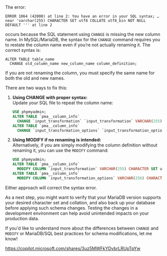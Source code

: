 The error:

```
ERROR 1064 (42000) at line 2: You have an error in your SQL syntax; … near 'varchar(255) CHARACTER SET utf8 COLLATE utf8_bin NOT NULL DEFAULT ''' at line 2
```

occurs because the SQL statement using `CHANGE` is missing the new column name. In MySQL/MariaDB, the syntax for the `CHANGE` command requires you to restate the column name even if you’re not actually renaming it. The correct syntax is:

```
ALTER TABLE table_name
  CHANGE old_column_name new_column_name column_definition;
```

If you are not renaming the column, you must specify the same name for both the old and new names.

There are two ways to fix this:

1. **Using CHANGE with proper syntax:**  
   Update your SQL file to repeat the column name:
   ```sql
   USE phpmyadmin;
   ALTER TABLE `pma__column_info`
     CHANGE `input_transformation` `input_transformation` VARCHAR(255) CHARACTER SET utf8 COLLATE utf8_bin NOT NULL DEFAULT '';
   ALTER TABLE `pma__column_info`
     CHANGE `input_transformation_options` `input_transformation_options` VARCHAR(256) CHARACTER SET utf8 COLLATE utf8_bin NOT NULL DEFAULT '';
   ```

2. **Using MODIFY if no renaming is intended:**  
   Alternatively, if you are simply modifying the column definition without renaming it, you can use the `MODIFY` command:
   ```sql
   USE phpmyadmin;
   ALTER TABLE `pma__column_info`
     MODIFY COLUMN `input_transformation` VARCHAR(255) CHARACTER SET utf8 COLLATE utf8_bin NOT NULL DEFAULT '';
   ALTER TABLE `pma__column_info`
     MODIFY COLUMN `input_transformation_options` VARCHAR(256) CHARACTER SET utf8 COLLATE utf8_bin NOT NULL DEFAULT '';
   ```

Either approach will correct the syntax error.  
  
As a next step, you might want to verify that your MariaDB version supports your desired character set and collation, and also back up your database before applying such schema changes. Testing the changes in a development environment can help avoid unintended impacts on your production data.

If you'd like to understand more about the differences between `CHANGE` and `MODIFY` or MariaDB/SQL best practices for schema modifications, let me know!

https://copilot.microsoft.com/shares/3uz5MWFkYDvbrLRUpTpYw
